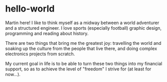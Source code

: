 # hello-world

Martin here! I like to think myself as a midway between a world adventurer and a structured engineer. I love sports (especially football) graphic design, programming and reading about history. 

There are two things that bring me the greatest joy: travelling the world and soaking up the culture from the people that live there, and doing complex electronics projects from scratch.

My current goal in life is to be able to turn these two things into my financial support, so as to achieve the level of "freedom" I strive for (at least for now...).
